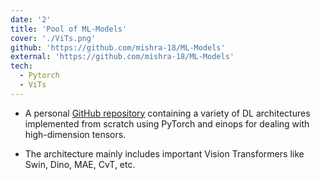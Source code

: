 ```yaml
---
date: '2'
title: 'Pool of ML-Models'
cover: './ViTs.png'
github: 'https://github.com/mishra-18/ML-Models'
external: 'https://github.com/mishra-18/ML-Models'
tech:
  - Pytorch
  - ViTs
---
```


- A personal [GitHub repository](https://github.com/bchiang7/spotify-profile) containing a variety of DL architectures implemented from scratch using PyTorch and einops for dealing with high-dimension tensors.

- The architecture mainly includes important Vision Transformers like Swin, Dino, MAE, CvT, etc.